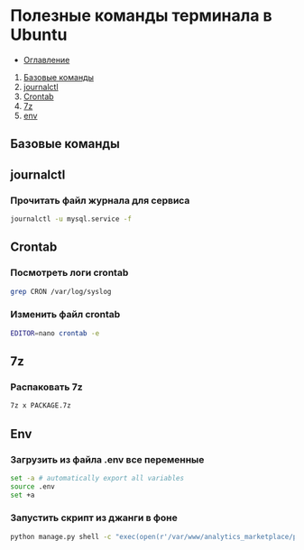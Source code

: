 # Полезные команды терминала в Ubuntu
+ [Оглавление](../README.md)
1. [Базовые команды](#base)
2. [journalctl](#journalctl)
3. [Crontab](#crontab)
4. [7z](#7z)
5. [env](#env)

## <a name="base">Базовые команды</a>



## <a name="journalctl">journalctl</a>
### Прочитать файл журнала для сервиса
```bash
journalctl -u mysql.service -f
```


## <a name="crontab">Crontab</a>
### Посмотреть логи crontab
```bash
grep CRON /var/log/syslog
```
### Изменить файл crontab
```bash
EDITOR=nano crontab -e
```
## <a name="7z">7z</a>
### Распаковать 7z
```bash
7z x PACKAGE.7z 
```
## <a name="env">Env</a>
### Загрузить из файла .env все переменные
```bash
set -a # automatically export all variables
source .env
set +a
```
### Запустить скрипт из джанги в фоне
```bash
python manage.py shell -c "exec(open(r'/var/www/analytics_marketplace/parser/items_update_adapter.py').read(), {})" &
```
